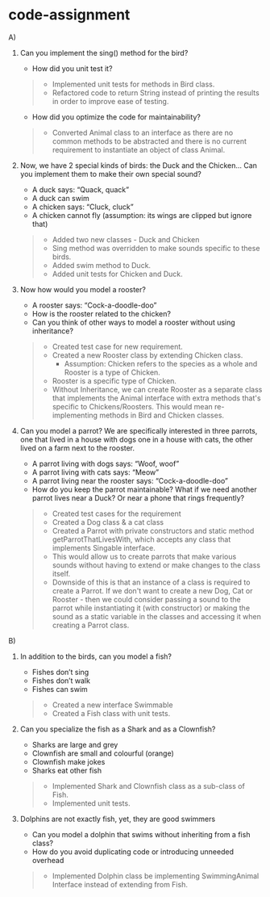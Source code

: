 # code-assignment

A)
1. Can you implement the sing() method for the bird?
    * How did you unit test it?
    > - Implemented unit tests for methods in Bird class. 
    > - Refactored code to return String instead of printing 
    the results in order to improve ease of testing.
    * How did you optimize the code for maintainability?
    > - Converted Animal class to an interface as there are no
    common methods to be abstracted and there is no current 
    requirement to instantiate an object of class Animal.
    
2. Now, we have 2 special kinds of birds: the Duck and the Chicken... Can you
   implement them to make their own special sound?
    * A duck says: “Quack, quack”
    * A duck can swim
    * A chicken says: “Cluck, cluck”
    * A chicken cannot fly (assumption: its wings are clipped but ignore that)
   > - Added two new classes - Duck and Chicken
   > - Sing method was overridden to make sounds specific to these birds.
   > - Added swim method to Duck.
   > - Added unit tests for Chicken and Duck.
   
3. Now how would you model a rooster?
    * A rooster says: “Cock-a-doodle-doo”
    * How is the rooster related to the chicken?
    * Can you think of other ways to model a rooster without using inheritance?
    > - Created test case for new requirement.
    > - Created a new Rooster class by extending Chicken class.
    >   - Assumption: Chicken refers to the species as a whole and Rooster is a type of Chicken.
    > - Rooster is a specific type of Chicken.
    > - Without Inheritance, we can create Rooster as a separate class that implements the Animal interface with 
    extra methods that's specific to Chickens/Roosters. This would mean re-implementing methods in Bird and Chicken
    classes.

4. Can you model a parrot? We are specifically interested in three parrots, one that
   lived in a house with dogs one in a house with cats, the other lived on a farm next to
   the rooster.
   * A parrot living with dogs says: “Woof, woof”
   * A parrot living with cats says: “Meow”
   * A parrot living near the rooster says: “Cock-a-doodle-doo”
   * How do you keep the parrot maintainable? What if we need another parrot
   lives near a Duck? Or near a phone that rings frequently?
   > - Created test cases for the requirement
   > - Created a Dog class & a cat class
   > - Created a Parrot with private constructors and static method getParrotThatLivesWith, which accepts any class 
   that implements Singable interface.
   > - This would allow us to create parrots that make various sounds without having to extend or make changes to 
   the class itself.
   > - Downside of this is that an instance of a class is required to create a Parrot. If we don't want to create a 
   new Dog, Cat or Rooster - then we could consider passing a sound to the parrot while instantiating it (with constructor)
   or making the sound as a static variable in the classes and accessing it when creating a Parrot class.

B)
1. In addition to the birds, can you model a fish?
    * Fishes don’t sing
    * Fishes don’t walk
    * Fishes can swim
    > - Created a new interface Swimmable
    > - Created a Fish class with unit tests.
   
2. Can you specialize the fish as a Shark and as a Clownfish?
   * Sharks are large and grey
   * Clownfish are small and colourful (orange)
   * Clownfish make jokes
   * Sharks eat other fish
   > - Implemented Shark and Clownfish class as a sub-class of Fish.
   > - Implemented unit tests.

3. Dolphins are not exactly fish, yet, they are good swimmers
   * Can you model a dolphin that swims without inheriting from a fish class?
   * How do you avoid duplicating code or introducing unneeded overhead
   > - Implemented Dolphin class be implementing SwimmingAnimal Interface instead of extending from Fish.
 